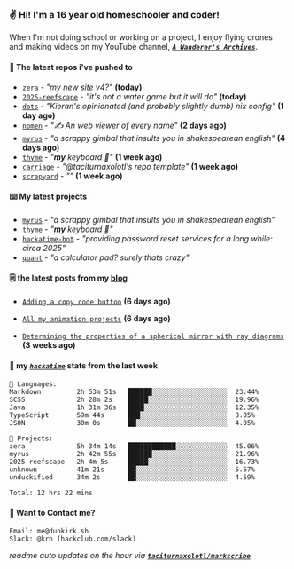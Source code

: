 ### ✌️ Hi! I'm a 16 year old homeschooler and coder!

When I'm not doing school or working on a project, I enjoy flying drones and making videos on my YouTube channel, [**_`A Wanderer's Archives`_**](https://youtube.com/@wanderer.archives).

#### 👷 The latest repos i've pushed to

- [`zera`](https://github.com/taciturnaxolotl/zera) - _"my new site v4?"_ **(today)**
- [`2025-reefscape`](https://github.com/df1317/2025-reefscape) - _"it's not a water game but it will do"_ **(today)**
- [`dots`](https://github.com/taciturnaxolotl/dots) - _"Kieran's opinionated (and probably slightly dumb) nix config"_ **(1 day ago)**
- [`nomen`](https://github.com/aramshiva/nomen) - _"✍️ An web viewer of every name"_ **(2 days ago)**
- [`myrus`](https://github.com/taciturnaxolotl/myrus) - _"a scrappy gimbal that insults you in shakespearean english"_ **(4 days ago)**
- [`thyme`](https://github.com/taciturnaxolotl/thyme) - _"**my** keyboard 🫶"_ **(1 week ago)**
- [`carriage`](https://github.com/taciturnaxolotl/carriage) - _"@taciturnaxolotl's repo template"_ **(1 week ago)**
- [`scrapyard`](https://github.com/hackclub/scrapyard) - _""_ **(1 week ago)**

#### ⌨️ My latest projects

- [`myrus`](https://github.com/taciturnaxolotl/myrus) - _"a scrappy gimbal that insults you in shakespearean english"_
- [`thyme`](https://github.com/taciturnaxolotl/thyme) - _"**my** keyboard 🫶"_
- [`hackatime-bot`](https://github.com/taciturnaxolotl/hackatime-bot) - _"providing password reset services for a long while: circa 2025"_
- [`quant`](https://github.com/taciturnaxolotl/quant) - _"a calculator pad? surely thats crazy"_

#### 🗒️ the latest posts from my [blog](https://dunkirk.sh)

- [`Adding a copy code button`](https://dunkirk.sh/blog/adding-a-copy-button/) **(6 days ago)**

- [`All my animation projects`](https://dunkirk.sh/blog/my-animations/) **(6 days ago)**

- [`Determining the properties of a spherical mirror with ray diagrams`](https://dunkirk.sh/blog/spherical-ray-diagrams/) **(3 weeks ago)**



#### 📡 my [_`hackatime`_](https://waka.hackclub.com) stats from the last week

```text
💾 Languages:
Markdown         2h 53m 51s   ██████░░░░░░░░░░░░░░░░░░░  23.44%
SCSS             2h 28m 2s    █████░░░░░░░░░░░░░░░░░░░░  19.96%
Java             1h 31m 36s   ████░░░░░░░░░░░░░░░░░░░░░  12.35%
TypeScript       59m 44s      ███░░░░░░░░░░░░░░░░░░░░░░  8.05%
JSON             30m 0s       ██░░░░░░░░░░░░░░░░░░░░░░░  4.05%

💼 Projects:
zera             5h 34m 14s   ████████████░░░░░░░░░░░░░  45.06%
myrus            2h 42m 55s   ██████░░░░░░░░░░░░░░░░░░░  21.96%
2025-reefscape   2h 4m 5s     █████░░░░░░░░░░░░░░░░░░░░  16.73%
unknown          41m 21s      ██░░░░░░░░░░░░░░░░░░░░░░░  5.57%
unduckified      34m 2s       ██░░░░░░░░░░░░░░░░░░░░░░░  4.59%

Total: 12 hrs 22 mins
```

#### 📮 Want to Contact me?

```text
Email: me@dunkirk.sh
Slack: @krn (hackclub.com/slack)
```

_readme auto updates on the hour via [**`taciturnaxolotl/markscribe`**](https://github.com/taciturnaxolotl/markscribe)_
